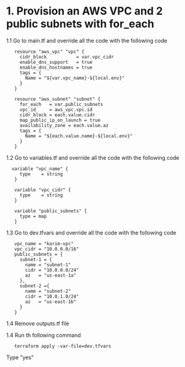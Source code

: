 # 1. Provision an AWS VPC and 2 public subnets with for_each

1.1 Go to main.tf and override all the code with the following code
```
   resource "aws_vpc" "vpc" {
     cidr_block           = var.vpc_cidr
     enable_dns_support   = true
     enable_dns_hostnames = true
     tags = {
       Name = "${var.vpc_name}-${local.env}"
     }
   }

   resource "aws_subnet" "subnet" {
     for_each   = var.public_subnets
     vpc_id     = aws_vpc.vpc.id
     cidr_block = each.value.cidr
     map_public_ip_on_launch = true
     availability_zone = each.value.az
     tags = {
       Name = "${each.value.name}-${local.env}"
     }
   }
```

1.2 Go to variables.tf and override all the code with the following code
```
  variable "vpc_name" {
     type    = string
   }

   variable "vpc_cidr" {
     type    = string
   }

   variable "public_subnets" {
     type = map
   }
```

1.3 Go to dev.tfvars and override all the code with the following code
```
   vpc_name = "karim-vpc"
   vpc_cidr = "10.0.0.0/16"
   public_subnets = {
     subnet-1 = {
       name = "subnet-1"
       cidr = "10.0.0.0/24"
       az   = "us-east-1a"
     },
     subnet-2 ={
       name = "subnet-2"
       cidr = "10.0.1.0/24"
       az   = "us-east-1b"
     } 
   }
```

1.4 Remove outputs.tf file

1.4 Run th following command
```
   terraform apply -var-file=dev.tfvars
```
Type "yes"